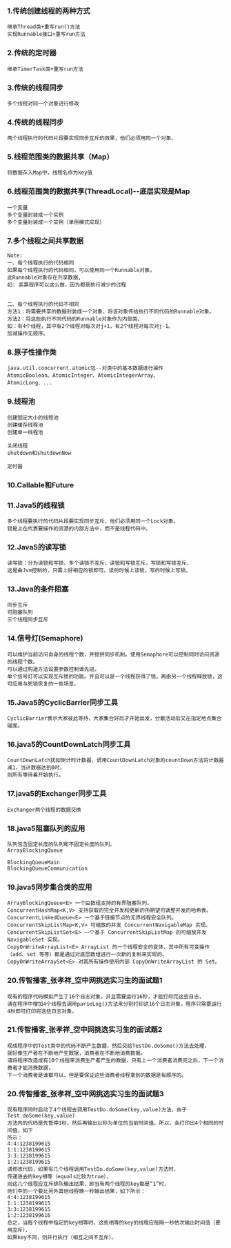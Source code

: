 ### 1.传统创建线程的两种方式
```
继承Thread类+重写run()方法
实现Runnable接口+重写run方法
```


### 2.传统的定时器
```
继承TimerTask类+重写run方法
```

### 3.传统的线程同步
```
多个线程对同一个对象进行修改
```

### 4.传统的线程同步
```
两个线程执行的代码片段要实现同步互斥的效果，他们必须用同一个对象。
```

### 5.线程范围类的数据共享（Map）
```
将数据存入Map中，线程名作为key值
```

### 6.线程范围类的数据共享(ThreadLocal)--底层实现是Map
```
一个变量
多个变量封装成一个实例
多个变量封装成一个实例（单例模式实现）
```

### 7.多个线程之间共享数据
```
Note:
一、每个线程执行的代码相同
如果每个线程执行的代码相同，可以使用同一个Runnable对象，
此Runnable对象存在共享数据,
如: 卖票程序可以这么做，因为都是执行减少的过程


二、每个线程执行的代码不相同
方法1：将需要共享的数据封装成一个对象，将该对象传给执行不同代码的Runnable对象。
方法2：将这些执行不同代码的Runnable对象作为内部类。
如：有4个线程，其中有2个线程对每次对j+1，有2个线程对每次对j-1。
加减操作无顺序。
```

### 8.原子性操作类
```
java.util.concurrent.atomic包--对类中的基本数据进行操作
AtomicBoolean、AtomicInteger、AtomicIntegerArray、
AtomicLong、...
```

### 9.线程池
```
创建固定大小的线程池
创建缓存线程池
创建单一线程池

关闭线程
shutdown和shutdownNow

定时器
```

### 10.Callable和Future

### 11.Java5的线程锁
```
多个线程要执行的代码片段要实现同步互斥，他们必须用同一个Lock对象。
锁是上在代表要操作的资源的内部方法中，而不是线程代码中。
```

### 12.Java5的读写锁
```
读写锁：分为读锁和写锁，多个读锁不互斥，读锁和写锁互斥，写锁和写锁互斥，
这是由Jvm控制的，只需上好相应的锁即可。读的时候上读锁，写的时候上写锁。
```

### 13.Java的条件阻塞
```
同步互斥
可阻塞队列
三个线程同步互斥
```

### 14.信号灯(Semaphore)
```
可以维护当前访问自身的线程个数，并提供同步机制。使用Semaphore可以控制同时访问资源的线程个数。
可以通过构造方法设置参数控制谁先进。
单个信号灯可以实现互斥锁的功能。并且可以是一个线程获得了锁，再由另一个线程释放锁，这可应用与死锁恢复的一些场景。
```

### 15.Java5的CyclicBarrier同步工具
```
CyclicBarrier表示大家彼此等待，大家集合好后才开始出发，分散活动后又在指定地点集合碰面。
```

### 16.java5的CountDownLatch同步工具
```
CountDownLatch犹如倒计时计数器，调用CountDownLatch对象的countDown方法将计数器减1，当计数器达到0时，
则所有等待着开始执行。
```

### 17.java5的Exchanger同步工具
```
Exchanger两个线程的数据交换
```

### 18.java5阻塞队列的应用
```
队列包含固定长度的队列和不固定长度的队列。
ArrayBlockingQueue

BlockingQueueMain
BlockingQueueCommunication
```

### 19.java5同步集合类的应用
```
ArrayBlockingQueue<E> 一个由数组支持的有界阻塞队列。
ConcurrentHashMap<K,V> 支持获取的完全并发和更新的所期望可调整并发的哈希表。
ConcurrentLinkedQueue<E> 一个基于链接节点的无界线程安全队列。
ConcurrentSkipListMap<K,V> 可缩放的并发 ConcurrentNavigableMap 实现。
ConcurrentSkipListSet<E> 一个基于 ConcurrentSkipListMap 的可缩放并发 NavigableSet 实现。
CopyOnWriteArrayList<E> ArrayList 的一个线程安全的变体，其中所有可变操作（add、set 等等）都是通过对底层数组进行一次新的复制来实现的。
CopyOnWriteArraySet<E> 对其所有操作使用内部 CopyOnWriteArrayList 的 Set。
```

### 20.传智播客_张孝祥_空中网挑选实习生的面试题1
```
现有的程序代码模拟产生了16个日志对象，并且需要运行16秒，才能打印完这些日志，
请在程序中增加4个线程去调用parseLog()方法来分别打印这16个日志对象，程序只需要运行4秒即可打印完这些日志对象。
```


### 21.传智播客_张孝祥_空中网挑选实习生的面试题2
```
现成程序中的Test类中的代码不断产生数据，然后交给TestDo.doSome()方法去处理，
就好像生产者在不断地产生数据，消费者在不断地消费数据。
请将程序改造成有10个线程来消费生产者产生的数据，只有上一个消费者消费完之后，下一个消费者才能消费数据，
下一个消费者是谁都可以，但是要保证这些消费者线程拿到的数据是有顺序的。
```

### 20.传智播客_张孝祥_空中网挑选实习生的面试题3
```
现有程序同时启动了4个线程去调用TestDo.doSome(key,value)方法，由于Test.doSome(key,value)
方法内的代码是先暂停1秒，然后再输出以秒为单位的当前时间值，所以，会打印出4个相同的时间值，如下
所示：
4:4:1238199615
1:1:1238199615
3:3:1238199615
1:2:1238199615
请修改代码，如果有几个线程调用TestDo.doSome(key,value)方法时，
传递进去的key相等（equals比较为true），
则这几个线程应互斥排队输出结果，即当有两个线程的key都是“1”时，
他们中的一个要比另外其他线程晚一秒输出结果，如下所示：
4:4:1238199615
1:1:1238199615
3:3:1238199615
1:2:1238199616
总之，当每个线程中指定的key相等时，这些相等的key的线程应每隔一秒依次输出时间值（要用互斥），
如果key不同，则并行执行（相互之间不互斥）。
```













